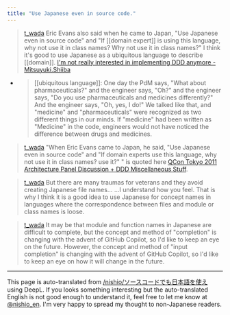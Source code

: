 ```yaml
---
title: "Use Japanese even in source code."
---
```


> [t_wada](https://twitter.com/t_wada/status/1750782627463004439) Eric Evans also said when he came to Japan, "Use Japanese even in source code" and "If [[domain expert]] is using this language, why not use it in class names? Why not use it in class names?" I think it's good to use Japanese as a ubiquitous language to describe [[domain]].
> [I'm not really interested in implementing DDD anymore - Mitsuyuki.Shiiba](https://bufferings.hatenablog.com/entry/2024/01/25/005321)
- > [[ubiquitous language]]: One day the PdM says, "What about pharmaceuticals?" and the engineer says, "Oh?" and the engineer says, "Do you use pharmaceuticals and medicines differently?" And the engineer says, "Oh, yes, I do!" We talked like that, and "medicine" and "pharmaceuticals" were recognized as two different things in our minds. If "medicine" had been written as "Medicine" in the code, engineers would not have noticed the difference between drugs and medicines.

> [t_wada](https://twitter.com/t_wada/status/1750783899775668663) "When Eric Evans came to Japan, he said, "Use Japanese even in source code" and "If domain experts use this language, why not use it in class names? use it?" " is quoted here [QCon Tokyo 2011 Architecture Panel Discussion + DDD Miscellaneous Stuff](https://hibituredure.blogspot.com/2011/04/qcon-tokyo-2011-ddd.html).

> [t_wada](https://twitter.com/t_wada/status/1750784284082971003) But there are many traumas for veterans and they avoid creating Japanese file names... ...I understand how you feel. That is why I think it is a good idea to use Japanese for concept names in languages where the correspondence between files and module or class names is loose.

> [t_wada](https://twitter.com/t_wada/status/1750792060662399462) It may be that module and function names in Japanese are difficult to complete, but the concept and method of "completion" is changing with the advent of GitHub Copilot, so I'd like to keep an eye on the future. However, the concept and method of "input completion" is changing with the advent of GitHub Copilot, so I'd like to keep an eye on how it will change in the future.

---
This page is auto-translated from [/nishio/ソースコードでも日本語を使え](https://scrapbox.io/nishio/ソースコードでも日本語を使え) using DeepL. If you looks something interesting but the auto-translated English is not good enough to understand it, feel free to let me know at [@nishio_en](https://twitter.com/nishio_en). I'm very happy to spread my thought to non-Japanese readers.